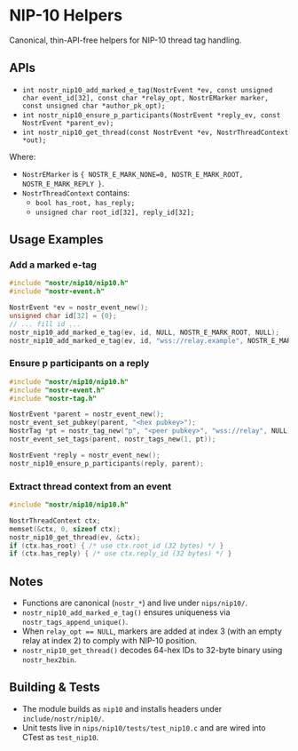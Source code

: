 # NIP-10 Helpers

Canonical, thin-API-free helpers for NIP-10 thread tag handling.

## APIs

- `int nostr_nip10_add_marked_e_tag(NostrEvent *ev, const unsigned char event_id[32], const char *relay_opt, NostrEMarker marker, const unsigned char *author_pk_opt);`
- `int nostr_nip10_ensure_p_participants(NostrEvent *reply_ev, const NostrEvent *parent_ev);`
- `int nostr_nip10_get_thread(const NostrEvent *ev, NostrThreadContext *out);`

Where:

- `NostrEMarker` is `{ NOSTR_E_MARK_NONE=0, NOSTR_E_MARK_ROOT, NOSTR_E_MARK_REPLY }`.
- `NostrThreadContext` contains:
  - `bool has_root, has_reply;`
  - `unsigned char root_id[32], reply_id[32];`

## Usage Examples

### Add a marked e-tag
```c
#include "nostr/nip10/nip10.h"
#include "nostr-event.h"

NostrEvent *ev = nostr_event_new();
unsigned char id[32] = {0};
// ... fill id ...
nostr_nip10_add_marked_e_tag(ev, id, NULL, NOSTR_E_MARK_ROOT, NULL);
nostr_nip10_add_marked_e_tag(ev, id, "wss://relay.example", NOSTR_E_MARK_REPLY, NULL);
```

### Ensure p participants on a reply
```c
#include "nostr/nip10/nip10.h"
#include "nostr-event.h"
#include "nostr-tag.h"

NostrEvent *parent = nostr_event_new();
nostr_event_set_pubkey(parent, "<hex pubkey>");
NostrTag *pt = nostr_tag_new("p", "<peer pubkey>", "wss://relay", NULL);
nostr_event_set_tags(parent, nostr_tags_new(1, pt));

NostrEvent *reply = nostr_event_new();
nostr_nip10_ensure_p_participants(reply, parent);
```

### Extract thread context from an event
```c
#include "nostr/nip10/nip10.h"

NostrThreadContext ctx;
memset(&ctx, 0, sizeof ctx);
nostr_nip10_get_thread(ev, &ctx);
if (ctx.has_root) { /* use ctx.root_id (32 bytes) */ }
if (ctx.has_reply) { /* use ctx.reply_id (32 bytes) */ }
```

## Notes

- Functions are canonical (`nostr_*`) and live under `nips/nip10/`.
- `nostr_nip10_add_marked_e_tag()` ensures uniqueness via `nostr_tags_append_unique()`.
- When `relay_opt == NULL`, markers are added at index 3 (with an empty relay at index 2) to comply with NIP-10 position.
- `nostr_nip10_get_thread()` decodes 64-hex IDs to 32-byte binary using `nostr_hex2bin`.

## Building & Tests

- The module builds as `nip10` and installs headers under `include/nostr/nip10/`.
- Unit tests live in `nips/nip10/tests/test_nip10.c` and are wired into CTest as `test_nip10`.
